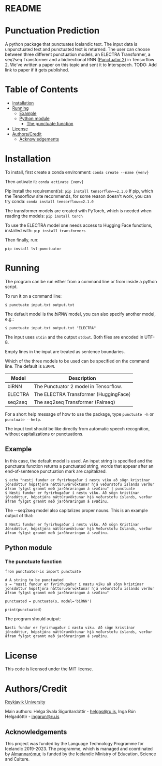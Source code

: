 # README

# Punctuation Prediction 
A python package that punctuates Icelandic text. The input data is unpunctuated text and punctuated text is returned. The user can choose between three different punctuation models, an ELECTRA Transformer, a seq2seq Transformer and a bidirectional RNN ([Punctuator 2](www.github.com/ottokart/punctuator2)) in Tensorflow 2. We've written a paper on this topic and sent it to Interspeech. TODO: Add link to paper if it gets published.

# Table of Contents
- [Installation](#installation)
- [Running](#running)
  * [Example](#example)
  * [Python module](#python-module)
    + [The punctuate function](#the-punctuate-function)
- [License](#license)
- [Authors/Credit](#authors-credit)
  * [Acknowledgements](#acknowledgements)

# Installation

To install, first create a conda environment:
```conda create --name {venv}```

Then activate it:
```conda activate {venv}```

Pip install the requirement(s):
```pip install tensorflow==2.1.0```
If pip, which the Tensorflow site recommends, for some reason doesn't work, you can try conda:
```conda install tensorflow==2.1.0```

The transformer models are created with PyTorch, which is needed when reading the models:
```pip install torch```

To use the ELECTRA model one needs access to Hugging Face functions, installed with:
```pip install transformers```

Then finally, run:

```pip install lvl-punctuator```

# Running

The program can be run either from a command line or from inside a python script. 

To run it on a command line:

```$ punctuate input.txt output.txt```

The default model is the *biRNN* model, you can also specify another model, e.g.:

```$ punctuate input.txt output.txt "ELECTRA"```

The input uses `stdin` and the output `stdout`. Both files are encoded in UTF-8. 

Empty lines in the input are treated as sentence boundaries. 

Which of the three models to be used can be specified on the command line. The default is `biRNN`.

|Model|Description|
|---|---|
|biRNN|The Punctuator 2 model in Tensorflow.|
|ELECTRA|The ELECTRA Transformer (HuggingFace)|
|seq2seq|The seq2seq Transformer (Fairseq)|

For a short help message of how to use the package, type `punctuate -h` or `punctuate --help`.

The input text should be like directly from automatic speech recognition, without capitalizations or punctuations. 

## Example

In this case, the default model is used. An input string is specified and the punctuate function returns a punctuated string, words that appear after an end-of-sentence punctuation mark are capitalized.

```
$ echo "næsti fundur er fyrirhugaður í næstu viku að sögn kristínar jónsdóttur hópstjóra náttúruvárvöktunar hjá veðurstofu íslands verður áfram fylgst grannt með jarðhræringum á svæðinu" | punctuate
$ Næsti fundur er fyrirhugaður í næstu viku. Að sögn kristínar jónsdóttur, hópstjóra náttúruvöktunar hjá veðurstofu íslands, verður áfram fylgst grannt með jarðhræringum á svæðinu.
```
The --seq2seq model also capitalizes proper nouns. This is an example output of that:
```
$ Næsti fundur er fyrirhugaður í næstu viku. Að sögn Kristínar Jónsdóttur, hópstjóra náttúruvöktunar hjá Veðurstofu Íslands, verður áfram fylgst grannt með jarðhræringum á svæðinu.
```

## Python module

### The punctuate function

```
from punctuator-is import punctuate

# A string to be punctuated
s = "næsti fundur er fyrirhugaður í næstu viku að sögn kristínar jónsdóttur hópstjóra náttúruvárvöktunar hjá veðurstofu íslands verður áfram fylgst grannt með jarðhræringum á svæðinu"

punctuated = punctuate(s, model='biRNN')

print(punctuated)
```
The program should output:
```
Næsti fundur er fyrirhugaður í næstu viku. Að sögn kristínar jónsdóttur, hópstjóra náttúruvöktunar hjá veðurstofu íslands, verður áfram fylgst grannt með jarðhræringum á svæðinu.
```

# License
This code is licensed under the MIT license.

# Authors/Credit
[Reykjavik University](www.ru.is)

Main authors: Helga Svala Sigurðardóttir - helgas@ru.is, Inga Rún Helgadóttir - ingarun@ru.is

## Acknowledgements

This project was funded by the Language Technology Programme for Icelandic 2019-2023. The programme, which is managed and coordinated by [Almannarómur](https://almannaromur.is/), is funded by the Icelandic Ministry of Education, Science and Culture.
